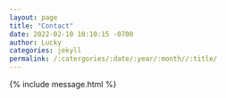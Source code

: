 ```yaml
---
layout: page
title: "Contact"
date: 2022-02-10 10:10:15 -0700
author: Lucky
categories: jekyll
permalink: /:catergories/:date/:year/:month//:title/
---
```


{% include message.html %}